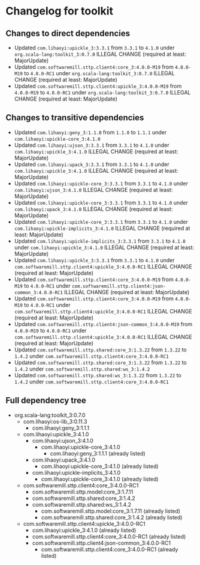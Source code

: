 # Changelog for toolkit

## Changes to direct dependencies
 - Updated `com.lihaoyi:upickle_3:3.3.1` from `3.3.1` to `4.1.0` under `org.scala-lang:toolkit_3:0.7.0` ILLEGAL CHANGE (required at least: MajorUpdate)
 - Updated `com.softwaremill.sttp.client4:core_3:4.0.0-M19` from `4.0.0-M19` to `4.0.0-RC1` under `org.scala-lang:toolkit_3:0.7.0` ILLEGAL CHANGE (required at least: MajorUpdate)
 - Updated `com.softwaremill.sttp.client4:upickle_3:4.0.0-M19` from `4.0.0-M19` to `4.0.0-RC1` under `org.scala-lang:toolkit_3:0.7.0` ILLEGAL CHANGE (required at least: MajorUpdate)

## Changes to transitive dependencies
 - Updated `com.lihaoyi:geny_3:1.1.0` from `1.1.0` to `1.1.1` under `com.lihaoyi:upickle-core_3:4.1.0`
 - Updated `com.lihaoyi:ujson_3:3.3.1` from `3.3.1` to `4.1.0` under `com.lihaoyi:upickle_3:4.1.0` ILLEGAL CHANGE (required at least: MajorUpdate)
 - Updated `com.lihaoyi:upack_3:3.3.1` from `3.3.1` to `4.1.0` under `com.lihaoyi:upickle_3:4.1.0` ILLEGAL CHANGE (required at least: MajorUpdate)
 - Updated `com.lihaoyi:upickle-core_3:3.3.1` from `3.3.1` to `4.1.0` under `com.lihaoyi:ujson_3:4.1.0` ILLEGAL CHANGE (required at least: MajorUpdate)
 - Updated `com.lihaoyi:upickle-core_3:3.3.1` from `3.3.1` to `4.1.0` under `com.lihaoyi:upack_3:4.1.0` ILLEGAL CHANGE (required at least: MajorUpdate)
 - Updated `com.lihaoyi:upickle-core_3:3.3.1` from `3.3.1` to `4.1.0` under `com.lihaoyi:upickle-implicits_3:4.1.0` ILLEGAL CHANGE (required at least: MajorUpdate)
 - Updated `com.lihaoyi:upickle-implicits_3:3.3.1` from `3.3.1` to `4.1.0` under `com.lihaoyi:upickle_3:4.1.0` ILLEGAL CHANGE (required at least: MajorUpdate)
 - Updated `com.lihaoyi:upickle_3:3.3.1` from `3.3.1` to `4.1.0` under `com.softwaremill.sttp.client4:upickle_3:4.0.0-RC1` ILLEGAL CHANGE (required at least: MajorUpdate)
 - Updated `com.softwaremill.sttp.client4:core_3:4.0.0-M19` from `4.0.0-M19` to `4.0.0-RC1` under `com.softwaremill.sttp.client4:json-common_3:4.0.0-RC1` ILLEGAL CHANGE (required at least: MajorUpdate)
 - Updated `com.softwaremill.sttp.client4:core_3:4.0.0-M19` from `4.0.0-M19` to `4.0.0-RC1` under `com.softwaremill.sttp.client4:upickle_3:4.0.0-RC1` ILLEGAL CHANGE (required at least: MajorUpdate)
 - Updated `com.softwaremill.sttp.client4:json-common_3:4.0.0-M19` from `4.0.0-M19` to `4.0.0-RC1` under `com.softwaremill.sttp.client4:upickle_3:4.0.0-RC1` ILLEGAL CHANGE (required at least: MajorUpdate)
 - Updated `com.softwaremill.sttp.shared:core_3:1.3.22` from `1.3.22` to `1.4.2` under `com.softwaremill.sttp.client4:core_3:4.0.0-RC1`
 - Updated `com.softwaremill.sttp.shared:core_3:1.3.22` from `1.3.22` to `1.4.2` under `com.softwaremill.sttp.shared:ws_3:1.4.2`
 - Updated `com.softwaremill.sttp.shared:ws_3:1.3.22` from `1.3.22` to `1.4.2` under `com.softwaremill.sttp.client4:core_3:4.0.0-RC1`

## Full dependency tree

 - org.scala-lang:toolkit_3:0.7.0
   - com.lihaoyi:os-lib_3:0.11.3
     - com.lihaoyi:geny_3:1.1.1
   - com.lihaoyi:upickle_3:4.1.0
     - com.lihaoyi:ujson_3:4.1.0
       - com.lihaoyi:upickle-core_3:4.1.0
         - com.lihaoyi:geny_3:1.1.1 (already listed)
     - com.lihaoyi:upack_3:4.1.0
       - com.lihaoyi:upickle-core_3:4.1.0 (already listed)
     - com.lihaoyi:upickle-implicits_3:4.1.0
       - com.lihaoyi:upickle-core_3:4.1.0 (already listed)
   - com.softwaremill.sttp.client4:core_3:4.0.0-RC1
     - com.softwaremill.sttp.model:core_3:1.7.11
     - com.softwaremill.sttp.shared:core_3:1.4.2
     - com.softwaremill.sttp.shared:ws_3:1.4.2
       - com.softwaremill.sttp.model:core_3:1.7.11 (already listed)
       - com.softwaremill.sttp.shared:core_3:1.4.2 (already listed)
   - com.softwaremill.sttp.client4:upickle_3:4.0.0-RC1
     - com.lihaoyi:upickle_3:4.1.0 (already listed)
     - com.softwaremill.sttp.client4:core_3:4.0.0-RC1 (already listed)
     - com.softwaremill.sttp.client4:json-common_3:4.0.0-RC1
       - com.softwaremill.sttp.client4:core_3:4.0.0-RC1 (already listed)
